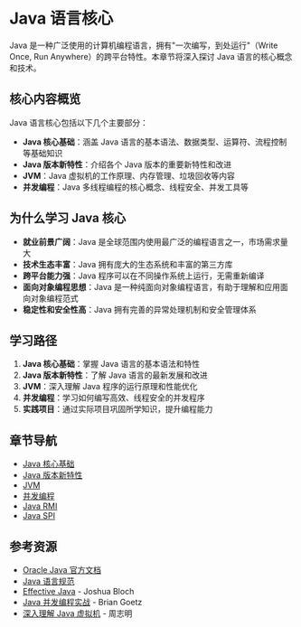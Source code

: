 # Java 语言核心

Java 是一种广泛使用的计算机编程语言，拥有"一次编写，到处运行"（Write Once, Run Anywhere）的跨平台特性。本章节将深入探讨 Java 语言的核心概念和技术。

## 核心内容概览

Java 语言核心包括以下几个主要部分：

- **Java 核心基础**：涵盖 Java 语言的基本语法、数据类型、运算符、流程控制等基础知识
- **Java 版本新特性**：介绍各个 Java 版本的重要新特性和改进
- **JVM**：Java 虚拟机的工作原理、内存管理、垃圾回收等内容
- **并发编程**：Java 多线程编程的核心概念、线程安全、并发工具等

## 为什么学习 Java 核心

- **就业前景广阔**：Java 是全球范围内使用最广泛的编程语言之一，市场需求量大
- **技术生态丰富**：Java 拥有庞大的生态系统和丰富的第三方库
- **跨平台能力强**：Java 程序可以在不同操作系统上运行，无需重新编译
- **面向对象编程思想**：Java 是一种纯面向对象编程语言，有助于理解和应用面向对象编程范式
- **稳定性和安全性高**：Java 拥有完善的异常处理机制和安全管理体系

## 学习路径

1. **Java 核心基础**：掌握 Java 语言的基本语法和特性
2. **Java 版本新特性**：了解 Java 语言的最新发展和改进
3. **JVM**：深入理解 Java 程序的运行原理和性能优化
4. **并发编程**：学习如何编写高效、线程安全的并发程序
5. **实践项目**：通过实际项目巩固所学知识，提升编程能力

## 章节导航

- [Java 核心基础](core.md)
- [Java 版本新特性](java-new-features/)
- [JVM](jvm.md)
- [并发编程](concurrency-programming/)
- [Java RMI](java-rmi.md)
- [Java SPI](java-spi.md)

## 参考资源

- [Oracle Java 官方文档](https://docs.oracle.com/en/java/)
- [Java 语言规范](https://docs.oracle.com/javase/specs/)
- [Effective Java](https://www.oracle.com/java/technologies/effective-java.html) - Joshua Bloch
- [Java 并发编程实战](https://jcip.net/) - Brian Goetz
- [深入理解 Java 虚拟机](https://book.douban.com/subject/34907497/) - 周志明